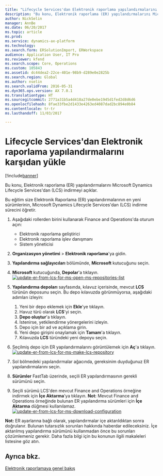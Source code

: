 ```yaml
---
title: "Lifecycle Services'dan Elektronik raporlama yapılandırmalarını karşıdan yükle"
description: "Bu konu, Elektronik raporlama (ER) yapılandırmalarını Microsoft Dynamics Lifecycle Services'dan (LCS) indirmeyi açıklar."
author: NickSelin
manager: AnnBe
ms.date: 06/20/2017
ms.topic: article
ms.prod: 
ms.service: dynamics-ax-platform
ms.technology: 
ms.search.form: ERSolutionImport, ERWorkspace
audience: Application User, IT Pro
ms.reviewer: kfend
ms.search.scope: Core, Operations
ms.custom: 105843
ms.assetid: dc44dea2-22ce-401e-98b9-d289e0e2825b
ms.search.region: Global
ms.author: nselin
ms.search.validFrom: 2016-05-31
ms.dyn365.ops.version: AX 7.0.1
ms.translationtype: HT
ms.sourcegitcommit: 2771a31b5a4d418a27de0ebe1945d1fed2d8d6d6
ms.openlocfilehash: 8fae33fbe2d1433e4263ed4087dad2bc894e0b84
ms.contentlocale: tr-tr
ms.lasthandoff: 11/03/2017

---
```


# <a name="download-electronic-reporting-configurations-from-lifecycle-services"></a>Lifecycle Services'dan Elektronik raporlama yapılandırmalarını karşıdan yükle

[!include[banner](../includes/banner.md)]


Bu konu, Elektronik raporlama (ER) yapılandırmalarını Microsoft Dynamics Lifecycle Services'dan (LCS) indirmeyi açıklar.

Bu eğitim size Elektronik Raporlama (ER) yapılandırmalarının en yeni sürümlerinin, Microsoft Dynamics Lifecycle Services'dan (LCS) indirme sürecini öğretir.

1.  Aşağıdaki rollerden birini kullanarak Finance and Operations'da oturum açın:
    -   Elektronik raporlama geliştirici
    -   Elektronik raporlama işlev danışmanı
    -   Sistem yöneticisi

2.  **Organizasyon yönetimi** &gt; **Elektronik raporlama**'ya gidin.
3.  **Yapılandırma sağlayıcıları** bölümünde, **Microsoft** kutucuğunu seçin.
4.  **Microsoft** kutucuğunda, **Depolar**'a tıklayın. [![update-er-from-lcs-for-ms-open-ms-repositories-list](./media/update-er-from-lcs-for-ms-open-ms-repositories-list.png)](./media/update-er-from-lcs-for-ms-open-ms-repositories-list.png)
5.  **Yapılandırma depoları** sayfasında, kılavuz içerisinde, mevcut **LCS** türünün deposunu seçin. Bu depo kılavuzda görünmüyorsa, aşağıdaki adımları izleyin:
    1.  Yeni bir depo eklemek için **Ekle**'ye tıklayın.
    2.  Havuz türü olarak **LCS**'yi seçin.
    3.  **Depo oluştur**'a tıklayın.
    4. İstenirse, yetkilendirme yönergelerini izleyin.
    5.  Depo için bir ad ve açıklama girin.
    6.  Yeni depo girişini onaylamak için **Tamam**'a tıklayın.
    7.  Kılavuzda **LCS** türündeki yeni depoyu seçin.

6.  Seçilmiş depo için ER yapılandırmalarını görüntülemek için **Aç**'a tıklayın. [![update-er-from-lcs-for-ms-make-lcs-repository](./media/update-er-from-lcs-for-ms-make-lcs-repository.png)](./media/update-er-from-lcs-for-ms-make-lcs-repository.png)
7.  Sol bölmedeki yapılandırmalar ağacında, gereksinim duyduğunuz ER yapılandırmalarını seçin.
8.  **Sürümler** FastTab üzerinde, seçili ER yapılandırmasının gerekli sürümünü seçin.
9.  Seçili sürümü LCS'den mevcut Finance and Operations örneğine indirmek için **İçe Aktarma**'ya tıklayın. **Not:** Mevcut Finance and Operations örneğinde bulunan ER yapılandırma sürümleri için **İçe Aktarma** düğmesi kullanılamaz. [![update-er-from-lcs-for-ms-download-configuration](./media/update-er-from-lcs-for-ms-download-configuration.png)](./media/update-er-from-lcs-for-ms-download-configuration.png)

**Not:** ER ayarlarına bağlı olarak, yapılandırmalar içe aktarıldıktan sonra doğrulanır. Bulunan tutarsızlık sorunları hakkında haberdar edileceksiniz. İçe aktarılmış yapılandırma sürümünü kullanmadan önce bu sorunları çözümlemeniz gerekir. Daha fazla bilgi için bu konunun ilgili makaleleri listesine göz atın.

<a name="see-also"></a>Ayrıca bkz.
--------

[Elektronik raporlamaya genel bakış](general-electronic-reporting.md)




